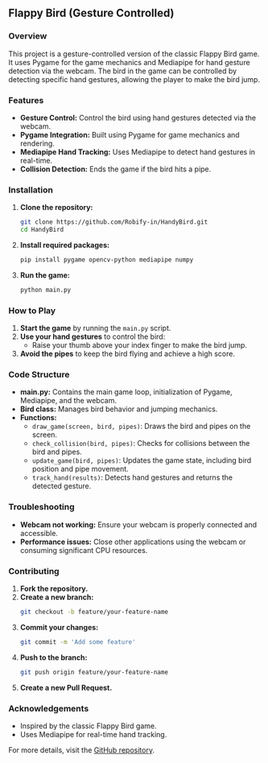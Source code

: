 ## Flappy Bird (Gesture Controlled) 

### Overview
This project is a gesture-controlled version of the classic Flappy Bird game. It uses Pygame for the game mechanics and Mediapipe for hand gesture detection via the webcam. The bird in the game can be controlled by detecting specific hand gestures, allowing the player to make the bird jump.

### Features
- **Gesture Control:** Control the bird using hand gestures detected via the webcam.
- **Pygame Integration:** Built using Pygame for game mechanics and rendering.
- **Mediapipe Hand Tracking:** Uses Mediapipe to detect hand gestures in real-time.
- **Collision Detection:** Ends the game if the bird hits a pipe.

### Installation

1. **Clone the repository:**
   ```bash
   git clone https://github.com/Robify-in/HandyBird.git
   cd HandyBird
   ```

2. **Install required packages:**
   ```bash
   pip install pygame opencv-python mediapipe numpy
   ```

3. **Run the game:**
   ```bash
   python main.py
   ```

### How to Play

1. **Start the game** by running the `main.py` script.
2. **Use your hand gestures** to control the bird:
   - Raise your thumb above your index finger to make the bird jump.
3. **Avoid the pipes** to keep the bird flying and achieve a high score.

### Code Structure

- **main.py:** Contains the main game loop, initialization of Pygame, Mediapipe, and the webcam.
- **Bird class:** Manages bird behavior and jumping mechanics.
- **Functions:**
  - `draw_game(screen, bird, pipes)`: Draws the bird and pipes on the screen.
  - `check_collision(bird, pipes)`: Checks for collisions between the bird and pipes.
  - `update_game(bird, pipes)`: Updates the game state, including bird position and pipe movement.
  - `track_hand(results)`: Detects hand gestures and returns the detected gesture.

### Troubleshooting

- **Webcam not working:** Ensure your webcam is properly connected and accessible.
- **Performance issues:** Close other applications using the webcam or consuming significant CPU resources.

### Contributing

1. **Fork the repository.**
2. **Create a new branch:**
   ```bash
   git checkout -b feature/your-feature-name
   ```
3. **Commit your changes:**
   ```bash
   git commit -m 'Add some feature'
   ```
4. **Push to the branch:**
   ```bash
   git push origin feature/your-feature-name
   ```
5. **Create a new Pull Request.**

### Acknowledgements

- Inspired by the classic Flappy Bird game.
- Uses Mediapipe for real-time hand tracking.

For more details, visit the [GitHub repository]((https://github.com/Robify-in/HandyBird)).

